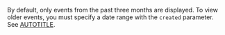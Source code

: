 By default, only events from the past three months are displayed. To view older events, you must specify a date range with the `created` parameter. See [AUTOTITLE](/search-github/getting-started-with-searching-on-github/understanding-the-search-syntax#query-for-dates).
